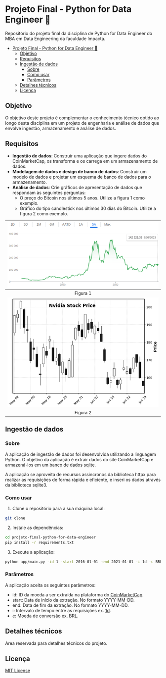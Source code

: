 # Projeto Final - Python for Data Engineer 🐍

Repositório do projeto final da disciplina de Python for Data Engineer do MBA em Data Engineering da faculdade Impacta.

- [Projeto Final - Python for Data Engineer 🐍](#projeto-final---python-for-data-engineer-)
  - [Objetivo](#objetivo)
  - [Requisitos](#requisitos)
  - [Ingestão de dados](#ingestão-de-dados)
    - [Sobre](#sobre)
    - [Como usar](#como-usar)
    - [Parâmetros](#parâmetros)
  - [Detalhes técnicos](#detalhes-técnicos)
  - [Licença](#licença)

## Objetivo

O objetivo deste projeto é complementar o conhecimento técnico obtido ao longo desta disciplina em um projeto de engenharia e análise de dados que envolve ingestão, armazenamento e análise de dados.

## Requisitos

- **Ingestão de dados**: Construir uma aplicação que ingere dados do CoinMarketCap, os transforma e os carrega em um armazenamento de dados.
- **Modelagem de dados e design de banco de dados**: Construir um modelo de dados e projetar um esquema de banco de dados para o armazenamento.
- **Análise de dados**:
Crie gráficos de apresentação de dados que respondam às seguintes perguntas:
  - O preço do Bitcoin nos últimos 5 anos. Utilize a figura 1 como exemplo.
  - Gráfico do tipo candlestick nos últimos 30 dias do Bitcoin. Utilize a figura 2 como exemplo.

|![figura 1](misc/fig_01.png "Grafico 1")|
|:--:|
| Figura 1 |
|![figura 2](misc/fig_02.png "Grafico 2")|
| Figura 2 |

## Ingestão de dados

### Sobre

A aplicação de ingestão de dados foi desenvolvida utilizando a linguagem Python. O objetivo da aplicação é extrair dados do site CoinMarketCap e armazená-los em um banco de dados sqlite.

A aplicação se aproveita de recursos assincronos da biblioteca httpx para realizar as requisições de forma rápida e eficiente, e inseri os dados através da biblioteca sqlite3.

### Como usar

1. Clone o repositório para a sua máquina local:

```bash
git clone 
```

2. Instale as dependências:

```bash
cd projeto-final-python-for-data-engineer
pip install -r requirements.txt
```

3. Execute a aplicação:

```bash
python app/main.py -id 1 -start 2016-01-01 -end 2021-01-01 -i 1d -c BRL
```

### Parâmetros

A aplicação aceita os seguintes parâmetros:

- id: ID da moeda a ser extraída na plataforma do [CoinMarketCap](https://coinmarketcap.com/api/documentation/v1/#operation/getV1CryptocurrencyCategory).
- start: Data de início da extração. No formato YYYY-MM-DD.
- end: Data de fim da extração. No formato YYYY-MM-DD.
- i: Intervalo de tempo entre as requisições ex. [1d](https://coinmarketcap.com/api/documentation/v1/#operation/getV3CryptocurrencyQuotesHistorical).
- c: Moeda de conversão ex. BRL.

## Detalhes técnicos

Area reservada para detalhes técnicos do projeto.

## Licença

[MIT License](/LICENSE)
